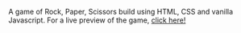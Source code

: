 A game of Rock, Paper, Scissors build using HTML, CSS and vanilla Javascript. For a live preview of the game, [click here!](https://ghaditaha99.github.io/rock-paper-scissors/)
